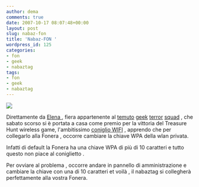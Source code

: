 ```yaml
---
author: dema
comments: true
date: 2007-10-17 08:07:48+00:00
layout: post
slug: nabaz-fon
title: 'Nabaz-FON '
wordpress_id: 125
categories:
- fon
- geek
- nabaztag
tags:
- fon
- geek
- nabaztag
---
```


![](http://dema.tv/wp-content/uploads/2007/10/1568881436_d05212ad77.jpg)

Direttamente da [Elena ](http://www.delymyth.net),  fiera appartenente al [temuto](http://fullo.net) [geek](http://disordine.com) [terror](http://www.vincenzocaico.com/) [squad](http://gioxx.org) , che sabato scorso si è portata a casa come premio per la vittoria del Treasure Hunt wireless game,  l'ambitissimo [coniglio WIFI](http://nabaztag.com) , apprendo che per collegarlo alla Fonera , occorre cambiare la chiave WPA della wlan privata.

Infatti di default la Fonera ha una chiave WPA di più di 10 caratteri e tutto questo non piace al coniglietto .

Per ovviare al problema , occorre andare in  pannello di amministrazione e cambiare la chiave con una di 10 caratteri et voilà , il nabaztag si collegherà perfettamente alla vostra Fonera.

